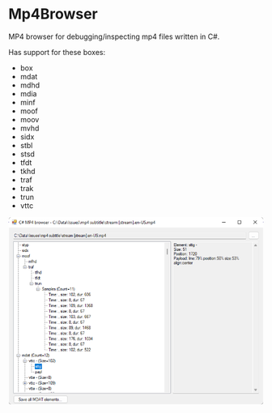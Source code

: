 # Mp4Browser

MP4 browser for debugging/inspecting mp4 files written in C#.

Has support for these boxes:
* box
* mdat
* mdhd
* mdia
* minf
* moof
* moov
* mvhd
* sidx
* stbl
* stsd
* tfdt
* tkhd
* traf
* trak
* trun
* vttc

![](Mp4Browser.png)